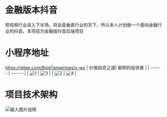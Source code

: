 # 金融版本抖音
短视频行业进入下半场，将会是垂直行业的天下，所以本人计划做一个面向金融行业的抖音。本项目为金融版抖音后端项目

# 小程序地址
https://gitee.com/RipeTangerines/x-wx
|  价值投资之道|  聪明的投资者 | 
| ------ | ------ |
| ![1](https://user-images.githubusercontent.com/3896836/168616146-53b3c390-0a66-4bb0-8262-f93f82651a3d.jpg) |  ![3](https://user-images.githubusercontent.com/3896836/168616231-6b2700ea-4273-43d7-ad15-36122d6c4df2.jpg) |
| ![2](https://user-images.githubusercontent.com/3896836/168616203-0b433de2-d7b4-4331-bfc1-cf675e35a982.jpg) | ![4](https://user-images.githubusercontent.com/3896836/168616269-87ab333d-1404-4d70-b4fd-a5eb4a168d15.jpg) |




# 项目技术架构
![输入图片说明](https://images.gitee.com/uploads/images/2021/0822/100415_a53b81ea_306139.png "屏幕截图.png")

